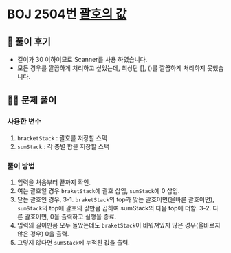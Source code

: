 # BOJ 2504번 [괄호의 값](https://www.acmicpc.net/problem/2504)

## 🌈 풀이 후기
- 길이가 30 이하이므로 Scanner를 사용 하였습니다.
- 모든 경우를 깔끔하게 처리하고 싶었는데, 최상단 [], ()를 깔끔하게 처리하지 못했습니다.
## 👩‍🏫 문제 풀이
### 사용한 변수
1. `bracketStack` : 괄호를 저장할 스택
2. `sumStack`     : 각 층별 합을 저장할 스택

### 풀이 방법
1. 입력을 처음부터 끝까지 확인.
2. 여는 괄호일 경우 `braketStack`에 괄호 삽입, `sumStack`에 0 삽입.
3. 닫는 괄호인 경우,
    3-1. `braketStack`의 top과 맞는 괄호이면(올바른 괄호이면), `sumStack`의 top에 괄호의 값만큼 곱하여 sumStack의 다음 top에 더함. 
    3-2. 다른 괄호이면, 0을 출력하고 실행을 종료.
4. 입력의 길이만큼 모두 돌았는데도 `braketStack`이 비워져있지 않은 경우(올바르지 않은 경우) 0을 출력.
5. 그렇지 않다면 `sumStack`에 누적된 값을 출력.

